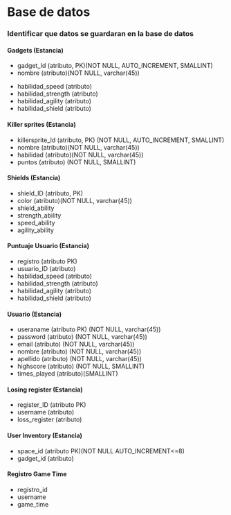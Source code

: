 # Base de datos
### Identificar que datos se guardaran en la base de datos

#### Gadgets (Estancia)
- gadget_Id (atributo, PK)(NOT NULL, AUTO_INCREMENT, SMALLINT)
- nombre (atributo)(NOT NULL, varchar(45))
<!-- - habilidad (atributo)(NOT NULL, varchar(45))
- puntos (atributo) (NOT NULL, SMALLINT) -->
- habilidad_speed (atributo)
- habilidad_strength (atributo)
- habilidad_agility (atributo)
- habilidad_shield (atributo)

#### Killer sprites (Estancia)
- killersprite_Id (atributo, PK) (NOT NULL, AUTO_INCREMENT, SMALLINT)
- nombre (atributo)(NOT NULL, varchar(45))
- habilidad (atributo)(NOT NULL, varchar(45))
- puntos (atributo) (NOT NULL, SMALLINT)

#### Shields (Estancia)
- shield_ID (atributo, PK)
- color (atributo)(NOT NULL, varchar(45))
- shield_ability
- strength_ability
- speed_ability
- agility_ability

#### Puntuaje Usuario (Estancia)
- registro (atributo PK)
- usuario_ID (atributo)
- habilidad_speed (atributo)
- habilidad_strength (atributo)
- habilidad_agility (atributo)
- habilidad_shield (atributo)

#### Usuario (Estancia)
- useraname (atributo PK) (NOT NULL, varchar(45))
- password (atributo) (NOT NULL, varchar(45))
- email (atributo) (NOT NULL, varchar(45))
- nombre (atributo) (NOT NULL, varchar(45))
- apellido (atributo) (NOT NULL, varchar(45))
- highscore (atributo) (NOT NULL, SMALLINT)
- times_played (atributo)(SMALLINT)

#### Losing register (Estancia)
- register_ID (atributo PK)
- username (atributo)
- loss_register (atributo)

#### User Inventory (Estancia)
- space_id (atributo PK)(NOT NULL AUTO_INCREMENT<=8)
- gadget_id (atributo)

#### Registro Game Time
- registro_id
- username
- game_time 




